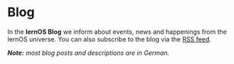 # Blog

In the **lernOS Blog** we inform about events, news and happenings from the lernOS universe. You can also subscribe to the blog via the [RSS feed](https://lernos.org/de/feed_rss_created.xml).

***Note:** most blog posts and descriptions are in German.*